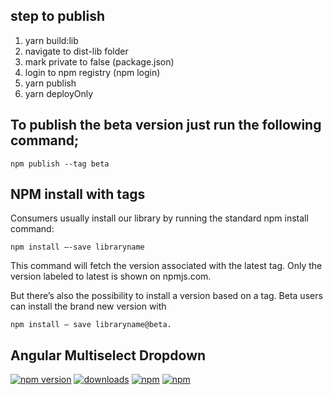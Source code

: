 ## step to publish

1.  yarn build:lib
2.  navigate to dist-lib folder
3.  mark private to false (package.json)
4.  login to npm registry (npm login)
5.  yarn publish
6.  yarn deployOnly

## To publish the beta version just run the following command;

`npm publish --tag beta`

## NPM install with tags

Consumers usually install our library by running the standard npm install command:

`npm install —-save libraryname`

This command will fetch the version associated with the latest tag. Only the version labeled to latest is shown on npmjs.com.

But there’s also the possibility to install a version based on a tag. Beta users can install the brand new version with

`npm install — save libraryname@beta.`

## Angular Multiselect Dropdown

[![npm version](https://img.shields.io/npm/v/ng-multiselect-dropdown.svg)](https://www.npmjs.com/package/ng-multiselect-dropdown)
[![downloads](https://img.shields.io/npm/dt/ng-multiselect-dropdown.svg)](https://www.npmjs.com/package/ng-multiselect-dropdown)
[![npm](https://img.shields.io/npm/dm/localeval.svg)](https://www.npmjs.com/package/ng-multiselect-dropdown)
[![npm](https://img.shields.io/npm/dw/localeval.svg)](https://www.npmjs.com/package/ng-multiselect-dropdown)

